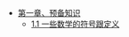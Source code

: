 - [第一章、预备知识](notes/chapter_1_preliminaries.md)
  - [1.1 一些数学的符号跟定义](notes/s1_1_notation_and_terminology.md)
